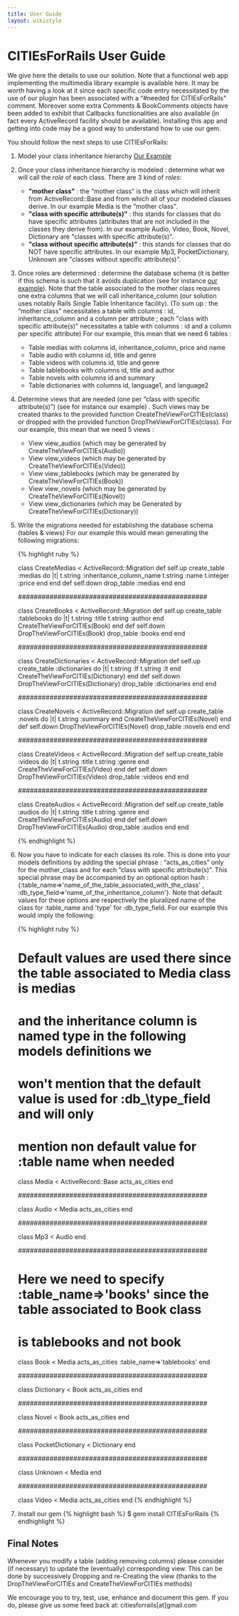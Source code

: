 ```yaml
---
title: User Guide
layout: wikistyle
---
```


CITIEsForRails User Guide
=========================

We give here the details to use our solution. Note that a functional web app implementing the multimedia library example is available here. It may be worth having a look at it since each specific code entry necessitated by the use of our plugin has been associated with a “#needed for CITIEsForRails" comment. Moreover some extra Comments & BookComments objects have been added to exhibit that Callbacks functionalities are also available (in fact every ActiveRecord facility should be available). Installing this app and getting into code may be a good way to understand how to use our gem.

You should follow the next steps to use CITIEsForRails:

1. Model your class inheritance hierarchy [Our Example](/problem.html)
2. Once your class inheritance hierarchy is modeled : determine what we will call the *role* of each class. There are 3 kind of *roles*:
	- **"mother class"** : the “mother class" is the class which will inherit from ActiveRecord::Base and from which all of your modeled classes derive. In our example Media is the “mother class".
	- **"class with specific attribute(s)"** : this stands for classes that do have specific attributes (attributes that are not included in the classes they derive from). In our example Audio, Video, Book, Novel, Dictionary are "classes with specific attribute(s)".
	- **"class without specific attribute(s)"** : this stands for classes that do NOT have specific attributes. In our example Mp3, PocketDictionary, Unknown are "classes without specific attribute(s)".
3. Once roles are determined : determine the database schema (it is better if this schema is such that it avoids duplication (see for instance [our example](/new_solution.html)). Note that the table associated to the mother class requires one extra columns that we will call inheritance_column (our solution uses notably Rails Single Table Inheritance facility). (To sum up : the “mother class" necessitates a table with columns : id, inheritance_column and a column per attribute ; each "class with specific attribute(s)" necessitates a table with columns : id and a column per specific attribute)
For our example, this mean that we need 6 tables :
	- Table medias with columns id, inheritance_column, price and name
	- Table audio with columns id, title and genre
	- Table videos with columns id, title and genre
	- Table tablebooks with columns id, title and author
	- Table novels with columns id and summary
	- Table dictionaries with columns id, language1, and language2
4. 	Determine views that are needed (one per ”class with specific attribute(s)”) (see for instance our example) . Such views may be created thanks to the provided function CreateTheViewForCITIEs(class) or dropped with the provided function DropTheViewForCITIEs(class).
For our example, this mean that we need 5 views :
	- View view_audios (which may be generated by CreateTheViewForCITIEs(Audio))
	- View view_videos (which may be generated by CreateTheViewForCITIEs(Video))
	- View view_tablebooks (which may be generated by CreateTheViewForCITIEs(Book))
	- View view_novels (which may be generated by CreateTheViewForCITIEs(Novel))
	- View view_dictionaries (which may be Generated by CreateTheViewForCITIEs(Dictionary))
5.	Write the migrations needed for establishing the database schema (tables & views) For our example this would mean generating the following migrations:
	
	{% highlight ruby %}
	
	class CreateMedias < ActiveRecord::Migration
	  def self.up
	    create_table :medias do |t|
	      t.string :inheritance_column_name
	      t.string :name
	      t.integer :price
	    end
	  end
	  def self.down
	    drop_table :medias
	  end
	end
	
	################################################
	
	class CreateBooks < ActiveRecord::Migration
	  def self.up
	    create_table :tablebooks do |t|
	      t.string :title
	      t.string :author
	    end
	    CreateTheViewForCITIEs(Book)
	  end
	  def self.down
	    DropTheViewForCITIEs(Book)
	    drop_table :books
	  end
	end
	
	################################################
	
	class CreateDictionaries < ActiveRecord::Migration
	  def self.up
	    create_table :dictionaries do |t|
	      t.string :lf
	      t.string :lt
	    end
	    CreateTheViewForCITIEs(Dictionary)
	  end
	  def self.down
	    DropTheViewForCITIEs(Dictionary)
	    drop_table :dictionaries
	  end
	end
	
	################################################
	
	class CreateNovels < ActiveRecord::Migration
	  def self.up
	    create_table :novels do |t|
	      t.string :summary
	    end
	    CreateTheViewForCITIEs(Novel)
	  end
	  def self.down
	    DropTheViewForCITIEs(Novel)
	    drop_table :novels
	  end
	end
	
	################################################
	
	class CreateVideos < ActiveRecord::Migration
	  def self.up
	    create_table :videos do |t|
	      t.string :title
	      t.string :genre
	    end
	    CreateTheViewForCITIEs(Video)
	  end
	  def self.down
	    DropTheViewForCITIEs(Video)
	    drop_table :videos
	  end
	end
	
	################################################
	
	class CreateAudios < ActiveRecord::Migration
	  def self.up
	    create_table :audios do |t|
	      t.string :title
	      t.string :genre
	    end
	    CreateTheViewForCITIEs(Audio)
	  end
	  def self.down
	    DropTheViewForCITIEs(Audio)
	    drop_table :audios
	  end
	end
	
	{% endhighlight %}

6. 	Now you have to indicate for each classes its role. This is done into your models definitions by adding the special phrase : “acts\_as\_cities” only for the mother\_class and for each ”class with specific attribute(s)”. This special phrase may be accompanied by an optional option hash : {:table\_name=>'name\_of\_the\_table\_associated\_with\_the\_class' , :db\_type\_field=>'name_of_the_inheritance_column'}. Note that default values for these options are respectively the pluralized name of the class for :table\_name and 'type' for :db\_type\_field. For our example this would imply the following:
	
	{% highlight ruby %}
	
	# Default values are used there since the table associated to Media class is medias 
	# and the inheritance column is named type in the following models definitions we 
	# won't mention that the default value is used for :db_\type\_field and will only 
	# mention non default value for :table name when needed
		
	class Media < ActiveRecord::Base
	  acts_as_cities 
	end
	
	################################################
	
	class Audio < Media
	  acts_as_cities
	end
	
	################################################
	
	class Mp3 < Audio
	end
	
	################################################
	
	# Here we need to specify :table_name=>'books' since the table associated to Book class 
	# is tablebooks and not book
	
	class Book < Media
	  acts_as_cities :table_name=>'tablebooks'
	end
	
	################################################
	
	class Dictionary < Book
	  acts_as_cities
	end
	
	################################################
	
	class Novel < Book
	  acts_as_cities
	end
	
	################################################
	
	class PocketDictionary < Dictionary
	end
	
	################################################
	
	class Unknown < Media
	end
	
	################################################
	
	class Video < Media
	  acts_as_cities
	end
	{% endhighlight %}

7. Install our gem
	{% highlight bash %}
$ gem install CITIEsForRails
{% endhighlight %}

Final Notes
-----------
Whenever you modify a table (adding removing columns) please consider (if necessary) to update the (eventually) corresponding view. This can be done by successively Dropping and re-Creating the view (thanks to the DropTheViewForCITIEs and CreateTheViewForCITIEs methods)

We encourage you to try, test, use, enhance and document this gem. If you do, please give us some feed back at: citiesforrails[at]gmail.com